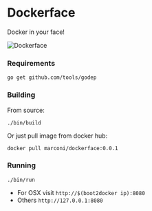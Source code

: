# Dockerface

Docker in your face!

![Dockerface](http://github.marconijr.com/dockerface/dockerface.png)

### Requirements

    go get github.com/tools/godep

### Building

From source:

    ./bin/build

Or just pull image from docker hub:

    docker pull marconi/dockerface:0.0.1

### Running

    ./bin/run

- For OSX visit `http://$(boot2docker ip):8080`
- Others `http://127.0.0.1:8080`
